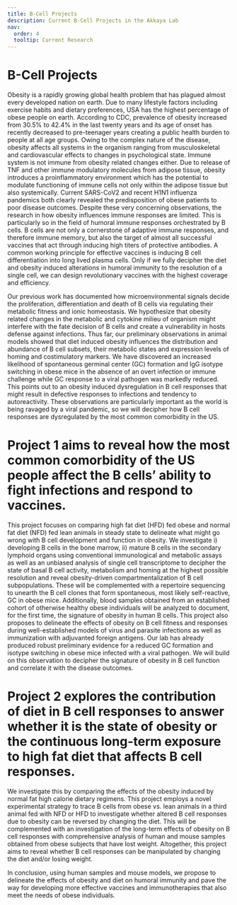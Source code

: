 ```yaml
---
title: B-Cell Projects
description: Current B-Cell Projects in the Akkaya Lab
nav:
  order: 4
  tooltip: Current Research
---
```


# <i class="fas fa-microscope"></i>B-Cell Projects

Obesity is a rapidly growing global health problem that has plagued almost every developed nation on earth. Due to many lifestyle factors including exercise habits and dietary preferences, USA has the highest percentage of obese people on earth. According to CDC, prevalence of obesity increased from 30.5% to 42.4% in the last twenty years and its age of onset has recently decreased to pre-teenager years creating a public health burden to people at all age groups. Owing to the complex nature of the disease, obesity affects all systems in the organism ranging from musculoskeletal and cardiovascular effects to changes in psychological state. Immune system is not immune from obesity related changes either. Due to release of TNF and other immune modulatory molecules from adipose tissue, obesity introduces a proinflammatory environment which has the potential to modulate functioning of immune cells not only within the adipose tissue but also systemically. Current SARS-CoV2 and recent H1N1 influenza pandemics both clearly revealed the predisposition of obese patients to poor disease outcomes. Despite these very concerning observations, the research in how obesity influences immune responses are limited. This is particularly so in the field of humoral immune responses orchestrated by B cells. B cells are not only a cornerstone of adaptive immune responses, and therefore immune memory, but also the target of almost all successful vaccines that act through inducing high titers of protective antibodies. A common working principle for effective vaccines is inducing B cell differentiation into long lived plasma cells. Only if we fully decipher the diet and obesity induced alterations in humoral immunity to the resolution of a single cell, we can design revolutionary vaccines with the highest coverage and efficiency.

Our previous work has documented how microenvironmental signals decide the proliferation, differentiation and death of B cells via regulating their metabolic fitness and ionic homeostasis. We hypothesize that obesity related changes in the metabolic and cytokine milieu of organism might interfere with the fate decision of B cells and create a vulnerability in hosts defense against infections. Thus far, our preliminary observations in animal models showed that diet induced obesity influences the distribution and abundance of B cell subsets, their metabolic states and expression levels of homing and costimulatory markers. We have discovered an increased likelihood of spontaneous germinal center (GC) formation and IgG isotype switching in obese mice in the absence of an overt infection or immune challenge while GC response to a viral pathogen was markedly reduced. This points out to an obesity induced dysregulation in B cell responses that might result in defective responses to infections and tendency to autoreactivity.  These observations are particularly important as the world is being ravaged by a viral pandemic, so we will decipher how B cell responses are dysregulated by the most common comorbidity in the US.

# Project 1 aims to reveal how the most common comorbidity of the US people affect the B cells’ ability to fight infections and respond to vaccines. 

This project focuses on comparing high fat diet (HFD) fed obese and normal fat diet (NFD) fed lean animals in steady state to delineate what might go wrong with B cell development and function in obesity. We investigate i) developing B cells in the bone marrow, ii) mature B cells in the secondary lymphoid organs using conventional immunological and metabolic assays as well as an unbiased analysis of single cell transcriptome to decipher the state of basal B cell activity, metabolism and homing at the highest possible resolution and reveal obesity-driven compartmentalization of B cell subpopulations. These will be complemented with a repertoire sequencing to unearth the B cell clones that form spontaneous, most likely self-reactive, GC in obese mice. Additionally, blood samples obtained from an established cohort of otherwise healthy obese individuals will be analyzed to document, for the first time, the signature of obesity in human B cells. This project also proposes to delineate the effects of obesity on B cell fitness and responses during well-established models of virus and parasite infections as well as immunization with adjuvanted foreign antigens. Our lab has already produced robust preliminary evidence for a reduced GC formation and isotype switching in obese mice infected with a viral pathogen. We will build on this observation to decipher the signature of obesity in B cell function and correlate it with the disease outcomes.

# Project 2 explores the contribution of diet in B cell responses to answer whether it is the state of obesity or the continuous long-term exposure to high fat diet that affects B cell responses. 

We investigate this by comparing the effects of the obesity induced by normal fat high calorie dietary regimens. This project employs a novel experimental strategy to trace B cells from obese vs. lean animals in a third animal fed with NFD or HFD to investigate whether altered B cell responses due to obesity can be reversed by changing the diet. This will be complemented with an investigation of the long-term effects of obesity on B cell responses with comprehensive analysis of human and mouse samples obtained from obese subjects that have lost weight. Altogether, this project aims to reveal whether B cell responses can be manipulated by changing the diet and/or losing weight.

In conclusion, using human samples and mouse models, we propose to delineate the effects of obesity and diet on humoral immunity and pave the way for developing more effective vaccines and immunotherapies that also meet the needs of obese individuals.